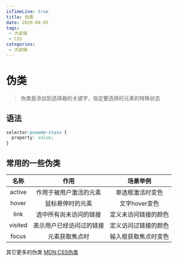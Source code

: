 ```yaml
---
isTimeLine: true
title: 伪类
date: 2020-09-05
tags:
 - 大前端
 - CSS
categories:
 - 大前端
---
```

# 伪类
>伪类是添加到选择器的关键字，指定要选择的元素的特殊状态

## 语法
```css
selector:pseudo-class {
  property: value;
}
```

## 常用的一些伪类
|  名称   |           作用           |       场景举例       |
| :-----: | :----------------------: | :------------------: |
| active  |  作用于被用户激活的元素  |   单选框激活时变色   |
|  hover  |     鼠标悬停时的元素     |    文字hover变色     |
|  link   |  选中所有尚未访问的链接  | 定义未访问链接的颜色 |
| visited | 表示用户已经访问过的链接 | 定义访问过链接的颜色 |
|  focus  |      元素获取焦点时      | 输入框获取焦点时变色 |

<codepen title="pseudo-classes" src="https://codepen.io/sugarInSoup/embed/JjXOgVw?height=310&theme-id=dark&default-tab=css,result"></codepen>

其它更多的伪类 [MDN:CSS伪类](https://developer.mozilla.org/zh-CN/docs/Web/CSS/Pseudo-classes)

<comment/>
<tongji/>